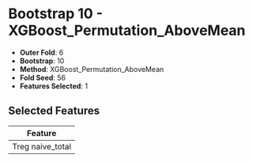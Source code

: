 # Bootstrap 10 - XGBoost_Permutation_AboveMean

- **Outer Fold**: 6
- **Bootstrap**: 10
- **Method**: XGBoost_Permutation_AboveMean
- **Fold Seed**: 56
- **Features Selected**: 1

## Selected Features

| Feature |
|---------|
| Treg naive_total |
